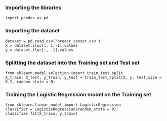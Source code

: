 ### Importing the libraries
```
import pandas as pd
```

### Importing the dataset
```
dataset = pd.read_csv('breast_cancer.csv')
X = dataset.iloc[:, 1:-1].values
y = dataset.iloc[:, -1].values
```

### Splitting the dataset into the Training set and Test set
```
from sklearn.model_selection import train_test_split
X_train, X_test, y_train, y_test = train_test_split(X, y, test_size = 0.2, random_state = 0)
```

### Training the Logistic Regression model on the Training set
```
from sklearn.linear_model import LogisticRegression
classifier = LogisticRegression(random_state = 0)
classifier.fit(X_train, y_train)
```
